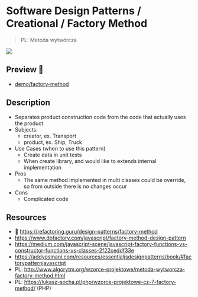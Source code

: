 # Software Design Patterns / Creational / Factory Method

> PL: Metoda wytwórcza

<img src="images/icons/factory.svg" class="pattern-logo">

## Preview 🎉

* <a href="./demo/factory-method/">demo/factory-method</a>

## Description

* Separates product construction code from the code that actually uses the product
* Subjects:
    + creator, ex. Transport
    + product, ex. Ship, Truck
* Use Cases (when to use this pattern)
    + Create data in unit tests
    + When create library, and would like to extends internal implementation
* Pros
    + The same method implemented in multi classes could be override, so from
        outside there is no changes occur
* Cons
    + Complicated code

## Resources

* 🚀 <https://refactoring.guru/design-patterns/factory-method>
* <https://www.dofactory.com/javascript/factory-method-design-pattern>
* <https://medium.com/javascript-scene/javascript-factory-functions-vs-constructor-functions-vs-classes-2f22ceddf33e>
* <https://addyosmani.com/resources/essentialjsdesignpatterns/book/#factorypatternjavascript>
* PL: <http://www.algorytm.org/wzorce-projektowe/metoda-wytworcza-factory-method.html>
* PL: <https://lukasz-socha.pl/php/wzorce-projektowe-cz-7-factory-method/> (PHP)
